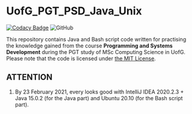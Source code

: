 # UofG_PGT_PSD_Java_Unix

[![Codacy Badge](https://app.codacy.com/project/badge/Grade/4c6c068b323c4b3ea5bafe2c175e6b9c)](https://www.codacy.com/gh/ArvinZJC/UofG_PGT_PSD_Java_Unix/dashboard?utm_source=github.com&amp;utm_medium=referral&amp;utm_content=ArvinZJC/UofG_PGT_PSD_Java_Unix&amp;utm_campaign=Badge_Grade)
![GitHub](https://img.shields.io/github/license/ArvinZJC/UofG_PGT_PSD_Java_Unix)

This repository contains Java and Bash script code written for practising the knowledge gained from the course **Programming and Systems Development** during the PGT study of MSc Computing Science in UofG. Please note that the code is licensed under [the MIT License](./LICENSE).

## ATTENTION

1. By 23 February 2021, every looks good with IntelliJ IDEA 2020.2.3 + Java 15.0.2 (for the Java part) and Ubuntu 20.10 (for the Bash script part).
